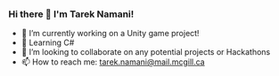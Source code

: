### Hi there 👋 I'm Tarek Namani!

- 🔭 I’m currently working on a Unity game project!
- 🌱 Learning C#
- 👯 I’m looking to collaborate on any potential projects or Hackathons
- 📫 How to reach me: tarek.namani@mail.mcgill.ca

